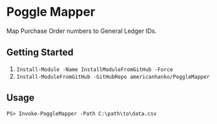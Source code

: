 # Poggle Mapper

Map Purchase Order numbers to General Ledger IDs.

## Getting Started

1. `Install-Module -Name InstallModuleFromGitHub -Force`
1. `Install-ModuleFromGitHub -GitHubRepo americanhanko/PoggleMapper`

## Usage

`PS> Invoke-PoggleMapper -Path C:\path\to\data.csv`
